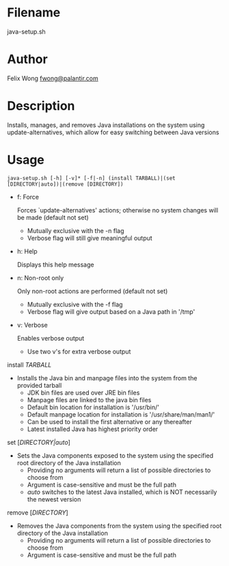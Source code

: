 Filename
===
java-setup.sh

Author
===
Felix Wong <fwong@palantir.com>

Description
===
Installs, manages, and removes Java installations on the system using update-alternatives, which allow for easy switching between Java versions

Usage
===
`java-setup.sh [-h] [-v]* [-f|-n] (install TARBALL)|(set [DIRECTORY|auto])|(remove [DIRECTORY])`

* f: Force

	Forces \`update-alternatives' actions; otherwise no system changes will be made (default not set)

	* Mutually exclusive with the -n flag
	* Verbose flag will still give meaningful output

* h: Help

	Displays this help message

* n: Non-root only

	Only non-root actions are performed (default not set)

	* Mutually exclusive with the -f flag
	* Verbose flag will give output based on a Java path in '/tmp'

* v: Verbose

	Enables verbose output

	* Use two v's for extra verbose output

install _TARBALL_

* Installs the Java bin and manpage files into the system from the provided tarball
	* JDK bin files are used over JRE bin files
	* Manpage files are linked to the java bin files
	* Default bin location for installation is '/usr/bin/'
	* Default manpage location for installation is '/usr/share/man/man1/'
	* Can be used to install the first alternative or any thereafter
	* Latest installed Java has highest priority order

set [_DIRECTORY|auto_]

* Sets the Java components exposed to the system using the specified root directory of the Java installation
	* Providing no arguments will return a list of possible directories to choose from
	* Argument is case-sensitive and must be the full path
	* _auto_ switches to the latest Java installed, which is NOT necessarily the newest version

remove [_DIRECTORY_]

* Removes the Java components from the system using the specified root directory of the Java installation
	* Providing no arguments will return a list of possible directories to choose from
	* Argument is case-sensitive and must be the full path
